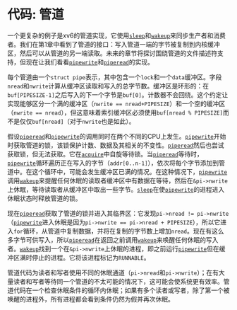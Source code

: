 # 代码: 管道

一个更复杂的例子是xv6的管道实现，它使用[`sleep`](/source/xv6-riscv/user/user.h)和[`wakeup`](/source/xv6-riscv/kernel/defs.h)来同步生产者和消费者。我们在第1章中看到了管道的接口：写入管道一端的字节被复制到内核缓冲区，然后可以从管道的另一端读取。未来的章节将探讨围绕管道的文件描述符支持，但现在让我们看看[`pipewrite`](/source/xv6-riscv/kernel/defs.h)和[`piperead`](/source/xv6-riscv/kernel/defs.h)的实现。

每个管道由一个`struct pipe`表示，其中包含一个`lock`和一个`data`缓冲区。字段`nread`和`nwrite`计算从缓冲区读取和写入的总字节数。缓冲区是环形的：在`buf[PIPESIZE-1]`之后写入的下一个字节是`buf[0]`。计数器不会回绕。这个约定让实现能够区分一个满的缓冲区（`nwrite == nread+PIPESIZE`）和一个空的缓冲区（`nwrite == nread`），但这意味着索引缓冲区必须使用`buf[nread % PIPESIZE]`而不是仅仅`buf[nread]`（对于`nwrite`也是如此）。

假设[`piperead`](/source/xv6-riscv/kernel/defs.h)和[`pipewrite`](/source/xv6-riscv/kernel/defs.h)的调用同时在两个不同的CPU上发生。[`pipewrite`](/source/xv6-riscv/kernel/defs.h)开始时获取管道的锁，该锁保护计数、数据及其相关的不变性。[`piperead`](/source/xv6-riscv/kernel/defs.h)然后也尝试获取锁，但无法获取。它在[`acquire`](/source/xv6-riscv/kernel/defs.h)中自旋等待锁。当[`piperead`](/source/xv6-riscv/kernel/defs.h)等待时，[`pipewrite`](/source/xv6-riscv/kernel/defs.h)循环遍历正在写入的字节（`addr[0..n-1]`），依次将每个字节添加到管道中。在这个循环中，可能会发生缓冲区已满的情况。在这种情况下，[`pipewrite`](/source/xv6-riscv/kernel/defs.h)调用[`wakeup`](/source/xv6-riscv/kernel/defs.h)来提醒任何休眠的读取者缓冲区中有数据在等待，然后在`&pi->nwrite`上休眠，等待读取者从缓冲区中取出一些字节。[`sleep`](/source/xv6-riscv/user/user.h)在使[`pipewrite`](/source/xv6-riscv/kernel/defs.h)的进程进入休眠状态时释放管道的锁。

现在[`piperead`](/source/xv6-riscv/kernel/defs.h)获取了管道的锁并进入其临界区：它发现`pi->nread != pi->nwrite`（[`pipewrite`](/source/xv6-riscv/kernel/defs.h)进入休眠是因为`pi->nwrite == pi->nread + PIPESIZE`），所以它进入`for`循环，从管道中复制数据，并将在复制的字节数上增加`nread`。现在有这么多字节可供写入，所以[`piperead`](/source/xv6-riscv/kernel/defs.h)在返回之前调用[`wakeup`](/source/xv6-riscv/kernel/defs.h)来唤醒任何休眠的写入者。[`wakeup`](/source/xv6-riscv/kernel/defs.h)找到一个在`&pi->nwrite`上休眠的进程，即之前运行[`pipewrite`](/source/xv6-riscv/kernel/defs.h)但在缓冲区满时停止的进程。它将该进程标记为`RUNNABLE`。

管道代码为读者和写者使用不同的休眠通道（`pi->nread`和`pi->nwrite`）；在有大量读者和写者等待同一个管道的不太可能的情况下，这可能会使系统更有效率。管道代码在一个检查休眠条件的循环内休眠；如果有多个读者或写者，除了第一个被唤醒的进程外，所有进程都会看到条件仍然为假并再次休眠。